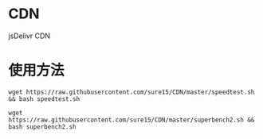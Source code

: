 # CDN
jsDelivr CDN

# 使用方法
```wget https://raw.githubusercontent.com/sure15/CDN/master/speedtest.sh && bash speedtest.sh```

```wget https://raw.githubusercontent.com/sure15/CDN/master/superbench2.sh && bash superbench2.sh```

